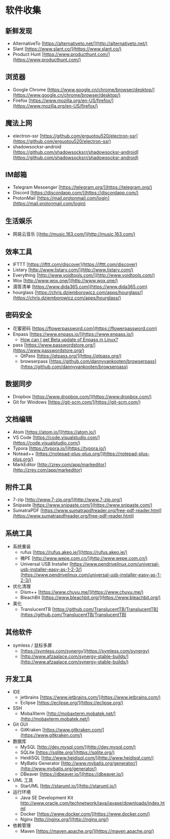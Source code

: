 # 软件收集

## 新鲜发现

- AlternativeTo [https://alternativeto.net/](http://alternativeto.net/)
- Slant   [https://www.slant.co/](https://www.slant.co/)
- Product Hunt  [https://www.producthunt.com/](https://www.producthunt.com/)

## 浏览器
- Google Chrome [https://www.google.cn/chrome/browser/desktop/](https://www.google.cn/chrome/browser/desktop/)
- Firefox  [https://www.mozilla.org/en-US/firefox/](https://www.mozilla.org/en-US/firefox/)

## 魔法上网

- electron-ssr [https://github.com/erguotou520/electron-ssr](https://github.com/erguotou520/electron-ssr)
- shadowsocksr-android [https://github.com/shadowsocksrr/shadowsocksr-android](https://github.com/shadowsocksrr/shadowsocksr-android)

## IM邮箱

- Telegram Messenger  [https://telegram.org/](https://telegram.org/)
- Discord  [https://discordapp.com/](https://discordapp.com/)
- ProtonMail  [https://mail.protonmail.com/login](https://mail.protonmail.com/login)

## 生活娱乐

- 网易云音乐  [(http://music.163.com/](http://music.163.com/)

## 效率工具

- IFTTT  [https://ifttt.com/discover](https://ifttt.com/discover)
- Listary  [http://www.listary.com/](http://www.listary.com/)
- Everything [http://www.voidtools.com/](http://www.voidtools.com/)
- Wox [http://www.wox.one/](http://www.wox.one/)
- 滴答清单    [https://www.dida365.com](https://www.dida365.com)
- hourglass  [https://chris.dziemborowicz.com/apps/hourglass/](https://chris.dziemborowicz.com/apps/hourglass/)

## 密码安全

- 花蜜密码  [https://flowerpassword.com](https://flowerpassword.com)
- Enpass [https://www.enpass.io/](https://www.enpass.io/)
  - [How can I get Beta update of Enpass in Linux?](https://www.enpass.io/how-can-i-get-the-beta-update-of-enpass-in-linux/)
- pass [https://www.passwordstore.org/](https://www.passwordstore.org/)
  - QtPass [https://qtpass.org/](https://qtpass.org/)
  - browserpass [https://github.com/dannyvankooten/browserpass](https://github.com/dannyvankooten/browserpass)

## 数据同步

- Dropbox [https://www.dropbox.com/](https://www.dropbox.com/) 
- Git for Windows  [https://git-scm.com/](https://git-scm.com/)

## 文档编辑

- Atom  [https://atom.io/](https://atom.io/)
- VS Code [https://code.visualstudio.com/](https://code.visualstudio.com/)
- Typora [https://typora.io/](https://typora.io/)
- Notead++  [https://notepad-plus-plus.org/](https://notepad-plus-plus.org/)
- MarkEditor  [http://zrey.com/app/markeditor](http://zrey.com/app/markeditor)


## 附件工具
- 7-zip  [http://www.7-zip.org/](http://www.7-zip.org/)
- Snipaste  [https://www.snipaste.com/](https://www.snipaste.com/)
- SumatraPDF  [https://www.sumatrapdfreader.org/free-pdf-reader.html](https://www.sumatrapdfreader.org/free-pdf-reader.html)

## 系统工具

- 系统重装
  - rufus [https://rufus.akeo.ie/](https://rufus.akeo.ie/)
  - 微PE  [http://www.wepe.com.cn/](http://www.wepe.com.cn/)
  - Universal USB Installer  [https://www.pendrivelinux.com/universal-usb-installer-easy-as-1-2-3/](https://www.pendrivelinux.com/universal-usb-installer-easy-as-1-2-3/)
- 优化清理
  - Dism++  [https://www.chuyu.me/](https://www.chuyu.me/)
  - BleachBit  [https://www.bleachbit.org/](https://www.bleachbit.org/)
- 美化
  - TranslucentTB [https://github.com/TranslucentTB/TranslucentTB](https://github.com/TranslucentTB/TranslucentTB)

## 其他软件

- symless /  鼠标多屏
    - [https://symless.com/synergy](https://symless.com/synergy)
    - [http://www.afzaalace.com/synergy-stable-builds/](http://www.afzaalace.com/synergy-stable-builds/)

## 开发工具

- IDE
  - jetbrains  [https://www.jetbrains.com/](https://www.jetbrains.com/)
  - Eclipse  [https://eclipse.org/](https://eclipse.org/)
- SSH
  - MobaXterm  [http://mobaxterm.mobatek.net/](http://mobaxterm.mobatek.net/)
- Git GUI
  - GitKraken  [https://www.gitkraken.com/](https://www.gitkraken.com/)
- 数据库
  - MySQL  [http://dev.mysql.com/](http://dev.mysql.com/)
  - SQLite  [https://sqlite.org/](https://sqlite.org/)
  - HeidiSQL  [http://www.heidisql.com/](http://www.heidisql.com/)
  - MyBatis Generator [http://www.mybatis.org/generator/](http://www.mybatis.org/generator/)
  - DBeaver [https://dbeaver.io/](https://dbeaver.io/)
- UML 工具
  - StarUML  [http://staruml.io/](http://staruml.io/)
- 运行环境
  - Java SE Development Kit [http://www.oracle.com/technetwork/java/javase/downloads/index.html   ](http://www.oracle.com/technetwork/java/javase/downloads/index.html)
  - Docker  [https://www.docker.com/](https://www.docker.com/)
  - Nginx  [http://nginx.org/](http://nginx.org/)
- 依赖管理
  - Maven  [https://maven.apache.org/](https://maven.apache.org/)
